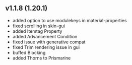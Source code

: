 ## v1.1.8 (1.20.1)
- added option to use modulekeys in material-properties
- fixed scrolling in skin-gui
- added Itemtag Property
- added Advancement Condition
- fixed issue with generative compat
- fixed Trim rendering issue in gui
- buffed Blocking
- added Thorns to Prismarine